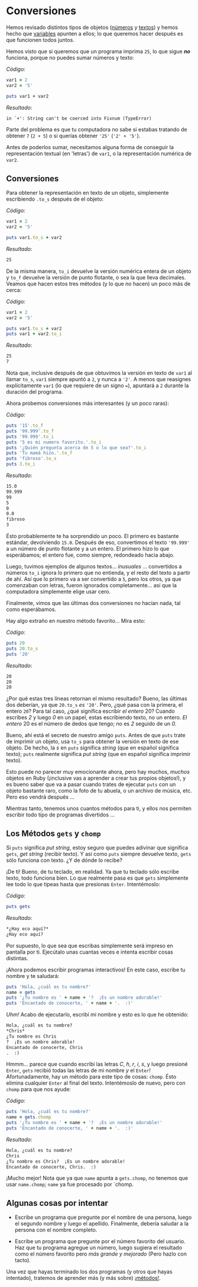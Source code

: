 Conversiones
============

Hemos revisado distintos tipos de objetos ([números](/aprende.a.programar/capitulos/numeros.html)
y [textos](/aprende.a.programar/capitulos/textos.html))
y hemos hecho que [variables](/aprende.a.programar/capitulos/variables.html)
apunten a ellos; lo que queremos hacer después es que funcionen todos juntos.

Hemos visto que si queremos que un programa imprima `25`, lo que sigue ***no***
funciona, porque no puedes sumar números y texto:

*Código:*

```ruby
var1 = 2
var2 = '5'

puts var1 + var2
```

*Resultado:*

```html
in `+': String can't be coerced into Fixnum (TypeError)
```

Parte del problema es que tu computadora no sabe si estabas tratando de obtener `7`
(`2 + 5`) o si querías obtener `'25'` (`'2' + '5'`).

Antes de poderlos sumar, necesitamos alguna forma de conseguir la representación
textual (en 'letras') de `var1`, o la representación numérica de `var2`.

## Conversiones

Para obtener la representación en texto de un objeto, simplemente escribiendo `.to_s`
después de el objeto:

*Código:*

```ruby
var1 = 2
var2 = '5'

puts var1.to_s + var2
```

*Resultado:*

```html
25
```

De la misma manera, `to_i` devuelve la versión numérica entera de un objeto y `to_f`
devuelve la versión de punto flotante, o sea la que lleva decimales. Veamos que hacen
estos tres métodos (y lo que *no* hacen) un poco más de cerca:

*Código:*

```ruby
var1 = 2
var2 = '5'

puts var1.to_s + var2
puts var1 + var2.to_i
```

*Resultado:*

```html
25
7
```

Nota que, inclusive después de que obtuvimos la versión en texto de `var1` al llamar
`to_s`, `var1` siempre apuntó a `2`, y nunca a `'2'`. A menos que reasignes
explícitamente `var1` (lo que requiere de un signo `=`), apuntará a `2` durante la
duración del programa.

Ahora probemos conversiones más interesantes (y un poco raras):

*Código:*

```ruby
puts '15'.to_f
puts '99.999'.to_f
puts '99.999'.to_i
puts '5 es mi numero favorito.'.to_i
puts '¿Quién pregunta acerca de 5 o lo que sea?'.to_i
puts 'Tu mamá hizo.'.to_f
puts 'fibroso'.to_s
puts 3.to_i
```

*Resultado:*

```html
15.0
99.999
99
5
0
0.0
fibroso
3
```

Ésto probablemente te ha sorprendido un poco. El primero es bastante estándar,
devolviendo `15.0`. Después de eso, convertimos el texto `'99.999'` a un número de
punto flotante y a un entero. El primero hizo lo que esperábamos; el entero fue,
como siempre, redondeado hacia abajo.

Luego, tuvimos ejemplos de algunos textos... *inusuales* ...  convertidos a números
`to_i` ignora lo primero que no entienda, y el resto del texto a partir de ahí. Así
que lo primero va a ser convertido a `5`, pero los otros, ya que comenzaban con letras,
fueron ignorados completamente... así que la computadora simplemente elige usar cero.

Finalmente, vimos que las últimas dos conversiones no hacían nada, tal como
esperábamos.

Hay algo extraño en nuestro método favorito... Mira esto:

*Código:*

```ruby
puts 20
puts 20.to_s
puts '20'
```

*Resultado:*

```html
20
20
20
```

¿Por qué estas tres líneas retornan el mismo resultado? Bueno, las últimas dos deberían,
ya que `20.to_s` *es* `'20'`. Pero, ¿qué pasa con la primera, el entero `20`? Para tal
caso, ¿qué significa escribir *el entero* 20? Cuando escribes *2* y luego *0* en un
papel, estas escribiendo texto, no un entero. *El entero* 20 es el número de dedos
que tengo; no es *2* seguido de un *0*.

Bueno, ahí está el secreto de nuestro amigo `puts`. Antes de que `puts` trate de
imprimir un objeto, usa `to_s` para obtener la versión en texto de ese objeto. De
hecho, la *s* en `puts` significa *string* (que en español significa texto); `puts`
realmente significa *put string* (que en español significa imprimir texto).

Esto puede no parecer muy emocionante ahora, pero hay muchos, *muchos* objetos en
Ruby (¡inclusive vas a aprender a crear tus propios objetos!), y es bueno saber que
va a pasar cuando trates de ejecutar `puts` con un objeto bastante raro, como la
foto de tu abuela, o un archivo de música, etc. Pero eso vendrá después ...

Mientras tanto, tenemos unos cuantos métodos para ti, y ellos nos permiten
escribir todo tipo de programas divertidos ...

Los Métodos `gets` y `chomp`
----------------------------

Si `puts` significa *put string*, estoy seguro que puedes adivinar que significa
`gets`, *get string* (recibir texto). Y así como `puts` siempre devuelve texto,
`gets` sólo funciona con texto. ¿Y de dónde lo recibe?

¡De ti! Bueno, de tu teclado, en realidad. Ya que tu teclado sólo escribe texto,
todo funciona bien. Lo que realmente pasa es que `gets` simplemente
lee todo lo que tipeas hasta que presionas `Enter`. Intentémoslo:

*Código:*

```ruby
puts gets
```
*Resultado:*

```html
*¿Hay eco aquí?*
¿Hay eco aquí?
```

Por supuesto, lo que sea que escribas simplemente será impreso en pantalla por ti.
Ejecútalo unas cuantas veces e intenta escribir cosas distintas.

¡Ahora podemos escribir programas interactivos! En este caso, escribe tu
nombre y te saludará:

```ruby
puts 'Hola, ¿cuál es tu nombre?'
name = gets
puts '¿Tu nombre es ' + name + '?  ¡Es un nombre adorable!'
puts 'Encantado de conocerte, ' + name + '.  :)'
```

*Uhm!* Acabo de ejecutarlo, escribí mi nombre y esto es lo que he obtenido:

```html
Hola, ¿cuál es tu nombre?
*Chris*
¿Tu nombre es Chris
?  ¡Es un nombre adorable!
Encantado de conocerte, Chris
.  :)
```

Hmmm... parece que cuando escribí las letras *C*, *h*, *r*, *i*, *s*, y luego presioné
`Enter`, `gets` recibió todas las letras de mi nombre *y* el `Enter`! Afortunadamente,
hay un método para este tipo de cosas: `chomp`. Ésto elimina cualquier `Enter`
al final del texto. Intentémoslo de nuevo, pero con `chomp` para
que nos ayude:

*Código:*

```ruby
puts 'Hola, ¿cuál es tu nombre?'
name = gets.chomp
puts '¿Tu nombre es ' + name + '?  ¡Es un nombre adorable!'
puts 'Encantado de conocerte, ' + name + '.  :)'
```

*Resultado:*

```html
Hola, ¿cuál es tu nombre?
Chris
¿Tu nombre es Chris?  ¡Es un nombre adorable!
Encantado de conocerte, Chris.  :)
```

¡Mucho mejor! Nota que ya que `name` apunta a `gets.chomp`, no tenemos que usar
`name.chomp`; `name` ya fue procesado por `chomp.

Algunas cosas por intentar
--------------------------

* Escribe un programa que pregunte por el nombre de una persona,
luego el segundo nombre y luego el apellido. Finalmente, debería saludar
a la persona con el nombre completo.

* Escribe un programa que pregunte por el número favorito del
usuario. Haz que tu programa agregue un número, luego sugiera el resultado
como el número favorito pero _más grande y mejorado_ (Pero hazlo con tacto).

Una vez que hayas terminado los dos programas (y otros que hayas
intentado), tratemos de aprender más (y más sobre)
[¡métodos!](/aprende.a.programar/capitulos/metodos.html).
